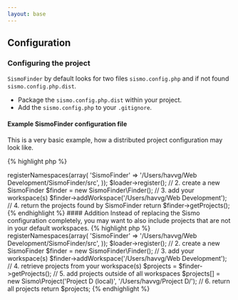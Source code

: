 ```yaml
---
layout: base
---
```

## Configuration

### Configuring the project

`SismoFinder` by default looks for two files `sismo.config.php` and if not found `sismo.config.php.dist`.

* Package the `sismo.config.php.dist` within your project.
* Add the `sismo.config.php` to your `.gitignore`.

#### Example SismoFinder configuration file

This is a very basic example, how a distributed project configuration may look like.

{% highlight php %}
<?php // /path/to/workspace/your-project/sismo.config.php.dist

return new Sismo\Project('Your Project (local)', __DIR__);
{% endhighlight %}

### Configuring Sismo with SismoFinder

There is no need to include or require anything `Sismo` already provides, as the configuration is run inside of `Sismo`.
For example, the `UniversalClassLoader` is defined.

#### Replacement

SismoFinder may be used as a complete replacement of a manually created Sismo configuration. You only need to:

{% highlight php %}
<?php // ~/.sismo/config.php

// 1. add your SismoFinder installation to the autoloader
$loader = new Symfony\Component\ClassLoader\UniversalClassLoader();
$loader->registerNamespaces(array(
    'SismoFinder' => '/Users/havvg/Web Development/SismoFinder/src',
));
$loader->register();

// 2. create a new SismoFinder
$finder = new SismoFinder\Finder();

// 3. add your workspace(s)
$finder->addWorkspace('/Users/havvg/Web Development');

// 4. return the projects found by SismoFinder
return $finder->getProjects();
{% endhighlight %}

#### Addition

Instead of replacing the Sismo configuration completely,
you may want to also include projects that are not in your default workspaces.

{% highlight php %}
<?php // ~/.sismo/config.php

// 1. add your SismoFinder installation to the autoloader
$loader = new Symfony\Component\ClassLoader\UniversalClassLoader();
$loader->registerNamespaces(array(
    'SismoFinder' => '/Users/havvg/Web Development/SismoFinder/src',
));
$loader->register();

// 2. create a new SismoFinder
$finder = new SismoFinder\Finder();

// 3. add your workspace(s)
$finder->addWorkspace('/Users/havvg/Web Development');

// 4. retrieve projects from your workspace(s)
$projects = $finder->getProjects();

// 5. add projects outside of all workspaces
$projects[] = new Sismo\Project('Project D (local)', '/Users/havvg/Project D/');

// 6. return all projects
return $projects;
{% endhighlight %}
